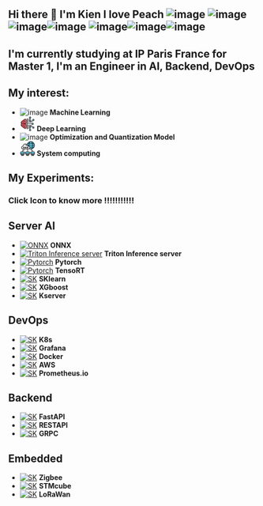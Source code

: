 ## Hi there 👋 I'm Kien I love Peach <img src="https://github.com/KienVNFR/KienVNFR/assets/110092013/3b4261d7-91ff-41c4-9c42-790e64f2869c" width="30" height="30" alt="image"> <img src="https://github.com/KienVNFR/KienVNFR/assets/110092013/ccda9aa1-6db7-4492-b36c-2eeedd53ccce" width="30" height="30" alt="image"> <img src="https://github.com/KienVNFR/KienVNFR/assets/110092013/1e0c7c96-e1c1-49b4-905c-04b3968a78a9" width="30" height="30" alt="image"><img src="https://github.com/KienVNFR/KienVNFR/assets/110092013/e9bd93a2-cc8d-44c0-be43-99ae5e15baec" width="50" height="40" alt="image"> <img src="https://github.com/KienVNFR/KienVNFR/assets/110092013/59c9eb80-970a-4b3c-9fc7-9a8cc071bf2f" width="30" height="30" alt="image"><img src="https://github.com/KienVNFR/KienVNFR/assets/110092013/6bf01b60-ad59-4178-8948-0b647bc42f52" width="30" height="30" alt="image"><img src="https://github.com/KienVNFR/KienVNFR/assets/110092013/e0c1a93a-fee1-4acf-9564-09bd41c1ae1b" width="30" height="30" alt="image">





## I'm currently studying at IP Paris France for Master 1, I'm an Engineer in AI, Backend, DevOps  

## My interest: 
- <img src="https://github.com/KienVNFR/KienVNFR/assets/110092013/e6328f3a-4dbd-4d55-abfe-7226621de7fb" width="30" height="30" alt="image"> __Machine Learning__
- <img src="https://github.com/KienVNFR/classe/blob/main/artificial-intelligence.png" width="30" height="30" alt="image"> __Deep Learning__
- <img src="https://github.com/KienVNFR/KienVNFR/assets/110092013/26e71e1e-2f26-43d7-a258-ffd934d9a462" width="30" height="30" alt="image"> __Optimization and Quantization Model__
- <img src="https://github.com/KienVNFR/classe/blob/main/computer.png" width="30" height="30" alt="image"> __System computing__

## My Experiments: 

### Click Icon to know more !!!!!!!!!!!

## Server AI
- [<img src="https://github.com/KienVNFR/KienVNFR/assets/110092013/39cf3a70-425b-49d8-b805-faca0ab3c1e3" width="30" height="30" alt="ONNX">](https://onnx.ai/) __ONNX__
- [<img src="https://github.com/KienVNFR/KienVNFR/assets/110092013/f14b954c-efc1-4857-9064-d68556e1e8a5" width="30" height="30" alt="Triton Inference server">](https://github.com/triton-inference-server/server) __Triton Inference server__
- [<img src="https://github.com/KienVNFR/KienVNFR/assets/110092013/f85489f5-5af0-4706-a2a0-0c3fef1a12fa" width="30" height="30" alt="Pytorch">](https://pytorch.org/) __Pytorch__
- [<img src="https://github.com/KienVNFR/KienVNFR/assets/110092013/d136a0c4-c9c4-450b-89f9-7e8ef1e1b471" width="30" height="30" alt="Pytorch">](https://developer.nvidia.com/tensorrt) __TensoRT__
- [<img src="https://github.com/KienVNFR/KienVNFR/assets/110092013/00f0f462-d386-4a12-ab67-8db5c29990c8" width="30" height="30" alt="SK">](https://scikit-learn.org/stable/) __SKlearn__
- [<img src="https://github.com/KienVNFR/KienVNFR/assets/110092013/2b21a945-84df-4969-b84b-489c93d30e42" width="30" height="30" alt="SK">](https://xgboost.readthedocs.io/en/stable/) __XGboost__
- [<img src="https://github.com/KienVNFR/KienVNFR/assets/110092013/3c3e5eb7-c4a2-4ea8-a42f-90a1d5b55984" width="30" height="30" alt="SK">](https://github.com/kserve/kserve) __Kserver__


## DevOps
- [<img src="https://github.com/KienVNFR/KienVNFR/assets/110092013/64e5791d-227b-4706-bb53-a2a4ea4f8f9f" width="30" height="30" alt="SK">](https://kubernetes.io/) __K8s__
- [<img src="https://github.com/KienVNFR/KienVNFR/assets/110092013/25eb4bf9-8a6d-41be-9096-91507f12bcdb" width="30" height="30" alt="SK">](https://grafana.com/products/cloud/?src=ggl-s&mdm=cpc&camp=b-grafana-exac-emea&cnt=118483912276&trm=grafana&device=c&gad_source=1&gclid=Cj0KCQiAnrOtBhDIARIsAFsSe50htb8fSpnrGRN6raOhQuBldjmYCihLTGftPp0sQFjcw9x5BdtuCFMaArJKEALw_wcB) __Grafana__
- [<img src="https://github.com/KienVNFR/KienVNFR/assets/110092013/304e68e2-4427-4795-bfef-294672ec0e00" width="30" height="30" alt="SK">](https://www.docker.com/) __Docker__
- [<img src="https://github.com/KienVNFR/KienVNFR/assets/110092013/e20417c3-14d0-490b-b66d-6c6b6ba3aea6" width="30" height="30" alt="SK">]([https://www.docker.com/](https://aws.amazon.com/free/?gclid=Cj0KCQiAnrOtBhDIARIsAFsSe521ZlnTcDjMyEF1UDlDwSHgxUd0glgah83o_KgdI2q_44hhuY2clvAaApiUEALw_wcB&trk=7214f2bf-dcfb-4d46-8a27-608345ad6b51&sc_channel=ps&ef_id=Cj0KCQiAnrOtBhDIARIsAFsSe521ZlnTcDjMyEF1UDlDwSHgxUd0glgah83o_KgdI2q_44hhuY2clvAaApiUEALw_wcB:G:s&s_kwcid=AL!4422!3!454820903985!e!!g!!amazon%20web%20services!10776417550!106552168976&all-free-tier.sort-by=item.additionalFields.SortRank&all-free-tier.sort-order=asc&awsf.Free%20Tier%20Types=*all&awsf.Free%20Tier%20Categories=*all)) __AWS__
- [<img src="https://github.com/KienVNFR/KienVNFR/assets/110092013/4df3dd2a-9244-4f93-89ac-5a3fc1d9b66b" width="30" height="30" alt="SK">](https://prometheus.io/) __Prometheus.io__



## Backend
- [<img src="https://github.com/KienVNFR/KienVNFR/assets/110092013/74531bfc-ae6e-417f-9b53-108dc948cec9" width="30" height="30" alt="SK">](https://fastapi.tiangolo.com/) __FastAPI__
- [<img src="https://github.com/KienVNFR/KienVNFR/assets/110092013/b9a8377f-3083-404c-bf9b-12d5b79b5b73" width="30" height="30" alt="SK">](https://prometheus.io/) __RESTAPI__
- [<img src="https://github.com/KienVNFR/KienVNFR/assets/110092013/8b4bc84f-b295-40eb-a6b4-94e713db736c" width="30" height="30" alt="SK">](https://prometheus.io/) __GRPC__
## Embedded  
- [<img src="https://github.com/KienVNFR/KienVNFR/assets/110092013/fcd07145-8a83-4a40-985c-0bf41b66abab" width="30" height="30" alt="SK">](https://prometheus.io/) __Zigbee__
- [<img src="https://github.com/KienVNFR/KienVNFR/assets/110092013/07eebdb9-d211-4a9d-8df4-a83c7b77d7d8" width="30" height="30" alt="SK">](https://prometheus.io/) __STMcube__
- [<img src="https://github.com/KienVNFR/KienVNFR/assets/110092013/e310d239-99fd-4db1-a190-7859c149bf4c" width="30" height="30" alt="SK">](https://prometheus.io/) __LoRaWan__


<!--
**KienVNFR/KienVNFR** is a ✨ _special_ ✨ repository because its `README.md` (this file) appears on your GitHub profile.
DALI triton, ONNX, Pytorch, TRITON Server, TENSORT 
DevOps: 
Kserver, Grafana, microservice, K8s, Docker   
backend: 
Fastapi,restapi,Http,GRPC 
Embedd devide: 
Zigbee,STM,esp8266,LoRaWAN,.. 
Here are some ideas to get you started:

- 🔭 I’m currently working on ...
- 🌱 I’m currently learning ...
- 👯 I’m looking to collaborate on ...
- 🤔 I’m looking for help with ...
- 💬 Ask me about ...
- 📫 How to reach me: ...
- 😄 Pronouns: ...
- ⚡ Fun fact: ...
-->
